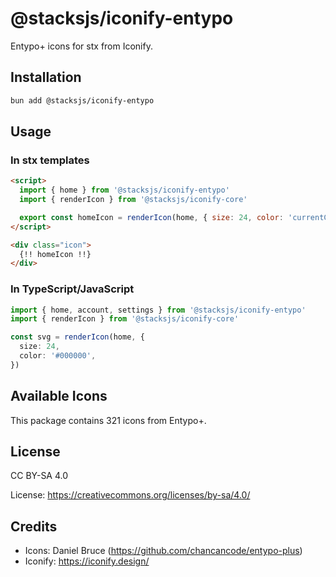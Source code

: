 # @stacksjs/iconify-entypo

Entypo+ icons for stx from Iconify.

## Installation

```bash
bun add @stacksjs/iconify-entypo
```

## Usage

### In stx templates

```html
<script>
  import { home } from '@stacksjs/iconify-entypo'
  import { renderIcon } from '@stacksjs/iconify-core'

  export const homeIcon = renderIcon(home, { size: 24, color: 'currentColor' })
</script>

<div class="icon">
  {!! homeIcon !!}
</div>
```

### In TypeScript/JavaScript

```typescript
import { home, account, settings } from '@stacksjs/iconify-entypo'
import { renderIcon } from '@stacksjs/iconify-core'

const svg = renderIcon(home, {
  size: 24,
  color: '#000000',
})
```

## Available Icons

This package contains 321 icons from Entypo+.

## License

CC BY-SA 4.0

License: https://creativecommons.org/licenses/by-sa/4.0/

## Credits

- Icons: Daniel Bruce (https://github.com/chancancode/entypo-plus)
- Iconify: https://iconify.design/
